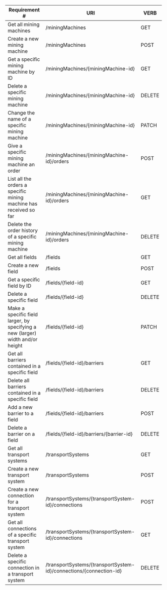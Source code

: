 |Requirement # | URI | VERB |
|---|---|---|
| Get all mining machines                                                        | /miningMachines                          | GET       |
| Create a new mining machine                                                    | /miningMachines                          | POST      |
| Get a specific mining machine by ID                                            | /miningMachines/{miningMachine-id}       | GET       |
| Delete a specific mining machine                                               | /miningMachines/{miningMachine-id}       | DELETE    |
| Change the name of a specific mining machine                                   | /miningMachines/{miningMachine-id}       | PATCH     |
| Give a specific mining machine an order                                        | /miningMachines/{miningMachine-id}/orders   | POST      |
| List all the orders a specific mining machine has received so far              | /miningMachines/{miningMachine-id}/orders   | GET       |
| Delete the order history of a specific mining machine                          | /miningMachines/{miningMachine-id}/orders   | DELETE    |
| Get all fields                                                                 | /fields                                  | GET       |
| Create a new field                                                             | /fields                                  | POST      |
| Get a specific field by ID                                                     | /fields/{field-id}                       | GET       |
| Delete a specific field                                                        | /fields/{field-id}                       | DELETE    |
| Make a specific field larger, by specifying a new (larger) width and/or height | /fields/{field-id}                       | PATCH     |
| Get all barriers contained in a specific field                                 | /fields/{field-id}/barriers              | GET       |
| Delete all barriers contained in a specific field                              | /fields/{field-id}/barriers              | DELETE    |
| Add a new barrier to a field                                                   | /fields/{field-id}/barriers              | POST      |
| Delete a barrier on a field                                                    | /fields/{field-id}/barriers/{barrier-id} | DELETE    |
| Get all transport systems                                                      | /transportSystems                        | GET       |
| Create a new transport system                                                  | /transportSystems                        | POST      |
| Create a new connection for a transport system                                 | /transportSystems/{transportSystem-id}/connections   | POST      |
| Get all connections of a specific transport system                             | /transportSystems/{transportSystem-id}/connections   | GET       |
| Delete a specific connection in a transport system                             | /transportSystems/{transportSystem-id}/connections/{connection-id}  | DELETE    |